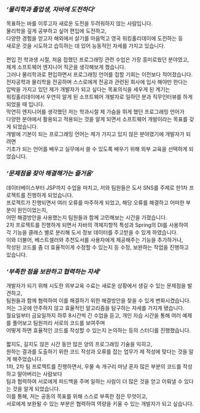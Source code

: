 
<h3><i>‘물리학과 졸업생, 자바에 도전하다’</i></h3>

목표하는 바를 이루고자 새로운 도전을 두려워하지 않는 사람입니다. <br>
물리학을 깊게 공부하고 싶어 편입에 도전하고, <br>
다양한 경험을 얻고자 해외에서 살기를 마음먹고 영국 워킹홀리데이에 도전하는 등 <br>
새로운 것을 시도하고 습득하는 데 있어 능동적인 자세를 가지고 있습니다. <br><br>
편입 전 학과생 시절, 처음 접했던 프로그래밍 관련 수업은 가장 흥미로웠던 분야였고, <br>
제게 소프트웨어 엔지니어 직군을 생각해보게 했습니다.<br>
그러나 물리학과로 편입하면서 프로그래밍 언어를 접할 기회는 이전보다 적어졌습니다. <br>
전자공학과 물리학을 전공하며 스스로에게 전공과 관련된 회사에 입사 해야만 한다는 <br>
압박을 가지고 있던 제가 개발자가 되고 싶다는 목표의식을 세우게 된 계기는 <br>
워킹홀리데이에서 우연히 알게 된 소프트웨어 개발자로 일하던 분과 직무인터뷰를 하게 되었을 때 입니다. <br>
막연히 엔지니어를 생각했던 저는 학과시절 제 가슴을 뛰게 했던 프로그래밍 언어가 <br>
다양한 분야에서 활용되고 적용되는 것을 알게 되면서 소프트웨어 개발이라는 목표를 갖게 되었습니다.<br>
개발에 기본이 되는 프로그래밍 언어는 제가 가지고 있지 않은 분야였기에 개발자가 되려면<br>
기초가 되는 언어를 배우고 실무에서 쓸 수 있도록 배우기 위해 외부 교육을 선택하게 되었습니다. 

<h3><i>‘문제점을 찾아 해결해가는 즐거움’</i></h3>

데이터베이스부터 JSP까지 수업을 마치고, 저와 팀원들은 도서 SNS를 주제로 한1차 프로젝트를 진행하게 되었습니다. <br>
프로젝트가 진행되면서 여러 오류를 마주하게 되었고, 해당 오류를 해결하고 어떠한 부분이 원인이었는지,<br>
어떤 해결방안을 사용했는지 팀원들과 함께 고민해보는 시간을 가졌습니다. <br>
2차 프로젝트를 진행하게 되면서 자바의 객체지향적 특성과 Spring의 DI를 사용하여<br>
각 기능을 클래스 별로 분리해 도서 정보 데이터를 주고받을 수 있게 하였습니다.<br>
이와 더불어, 베스트셀러와 추천도서를 사용자에게 제공해주는 기능을 추가하거나, <br>
작성된 코드를 좀 더 효율적이게 수정할 수 있는지 등 수정, 보완하는 작업을 진행하고 있습니다. 

<h3><i>‘부족한 점을 보완하고 협력하는 자세’</i></h3>

개발자가 되기 위해 시도한 외부교육 수료는 새로운 상황에서 생길 수 있는 문제점을 발견하고, <br>
팀원들과 함께 협력하여 이를 해결하기 위한 해결방안을 찾을 수 있게 변화시켰습니다.<br>
저는  그곳에 안주하지 않고 효율적인 알고리즘을 탐구하는 자세를 가지게 됐습니다. <br>
월요일부터 금요일까지 하루 8시간씩 긴 수업을 듣고, 개인 자습 시간을 통해 여러 예제를 풀어보고 팀원끼리 서로의 코드를 보여주며 <br>
어떻게 하면 효율적인 코드를 작성할 수 있는지 논의하는 등의 스터디를 진행했습니다.<br><br>
짧지도, 길지도 않은 시간 동안 많은 양의 프로그래밍 기술을 익히고, <br>
원하는 결과를 도출하기 위한 코드 작성과 오류를 잡는 업무가 제 적성에 맞다는 것을 알게 해주었습니다. <br>
1차, 2차 팀 프로젝트를 진행하면서, 우물 속 개구리 마냥 혼자 많은 부분의 코드를 작성하고 말아버리는 사람보다 <br>
팀과 협력하여 서로에게 피드백을 주며 일하는 사람이 더 많은 것을 얻고 이뤄낼 수 있다는 것을 알게 되었습니다. <br>
이를 통해, 저는 공동의 목표를 위해 스스로 부족한 점은 무엇이고, <br>
서로에게 보완될 수 있는 부분은 협력하여 역량을 키울 수 있는 개발자가 되고 싶습니다.



